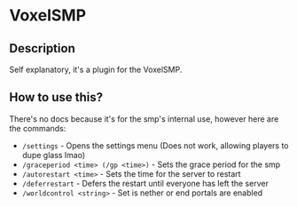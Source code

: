 # VoxelSMP

## Description

Self explanatory, it's a plugin for the VoxelSMP.

## How to use this?

There's no docs because it's for the smp's internal use, however here are the commands:

- `/settings` - Opens the settings menu (Does not work, allowing players to dupe glass lmao)
- `/graceperiod <time> (/gp <time>)` - Sets the grace period for the smp
- `/autorestart <time>` - Sets the time for the server to restart
- `/deferrestart` - Defers the restart until everyone has left the server
- `/worldcontrol <string>` - Set is nether or end portals are enabled 
